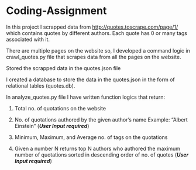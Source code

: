 # Coding-Assignment
In this project I scrapped data from http://quotes.toscrape.com/page/1/ which contains quotes by different authors. Each quote has 0 or many tags associated with it.

There are multiple pages on the website so, I developed a command logic in crawl_quotes.py file that scrapes data from all the pages on the website.

Stored the scrapped data in the quotes.json file

I created a database to store the data in the quotes.json in the form of relational tables (quotes.db).

In analyze_quotes.py file I have written function logics that return:

1. Total no. of quotations on the website

2. No. of quotations authored by the given author’s name Example: “Albert Einstein” (***User Input required***)

3. Minimum, Maximum, and Average no. of tags on the quotations

4. Given a number N returns top N authors who authored the maximum number of quotations sorted in descending order of no. of quotes (***User Input required***)
